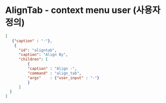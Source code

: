# AlignTab - context menu user (사용자 정의)

```json
[
   {"caption" : "-"},
    {
      "id": "aligntab",
      "caption": "Align By",
      "children": [
          {
          "caption" : "Align -",
          "command" : "align_tab",
          "args"    : {"user_input" : "-"}
          }
      ]
  }
]
```